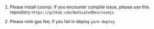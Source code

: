 1. Please install cosmjs. 
   If you encounter complile issue, please use this repository `https://github.com/DedicatedDev/cosmjs`

2. Please note gas fee, if you fail in deploy
   `yarn deploy`